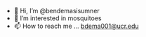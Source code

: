 - 👋 Hi, I’m @bendemasisumner
- 👀 I’m interested in mosquitoes
- 📫 How to reach me ...  bdema001@ucr.edu

<!---
bendemasisumner/bendemasisumner is a ✨ special ✨ repository because its `README.md` (this file) appears on your GitHub profile.
You can click the Preview link to take a look at your changes.
--->
